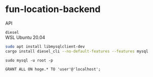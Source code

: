 # fun-location-backend
API


`diesel`  
WSL Ubuntu 20.04
```bash
sudo apt install libmysqlclient-dev
cargo install diesel_cli --no-default-features --features mysql
```


```
sudo mysql -u root -p
```

```
GRANT ALL ON hoge.* TO 'user'@'localhost';
```